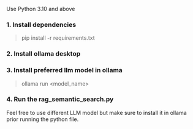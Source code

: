 Use Python 3.10 and above

### 1. Install dependencies
> pip install -r requirements.txt

### 2. Install ollama desktop 

### 3. Install preferred llm model in ollama
> ollama run <model_name>

### 4. Run the rag_semantic_search.py

Feel free to use different LLM model but make sure to install it in ollama prior running the python file.

